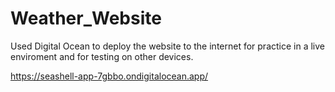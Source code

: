 # Weather_Website

Used Digital Ocean to deploy the website to the internet for practice in a live enviroment and for testing on other devices.

https://seashell-app-7gbbo.ondigitalocean.app/
